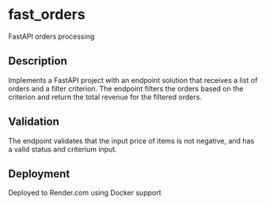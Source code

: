 # fast_orders
FastAPI orders processing

## Description
Implements a FastAPI project with an endpoint solution that receives a list of orders and a 
filter criterion. The endpoint filters the orders based on the criterion and return 
the total revenue for the filtered orders.

## Validation
The endpoint validates that the input price of items is not negative, and has a valid status and criterium input.

## Deployment
Deployed to Render.com using Docker support